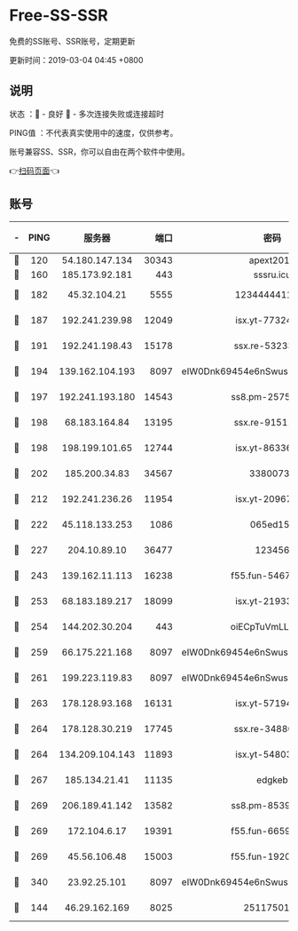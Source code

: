 # Free-SS-SSR

免费的SS账号、SSR账号，定期更新

更新时间：2019-03-04 04:45 +0800

## 说明

状态     ：🙂 - 良好 🙁 - 多次连接失败或连接超时

PING值   ：不代表真实使用中的速度，仅供参考。

账号兼容SS、SSR，你可以自由在两个软件中使用。

👉[扫码页面](https://liesauer.github.io/free-ss-ssr.github.io/)👈

## 账号

|-|PING|服务器|端口|密码|加密方式|区域|
|:----:|:----:|:-----:|-----:|:----:|:----:|:----:|
|🙂|120|54.180.147.134|30343|apext2019|chacha20|KR|
|🙂|160|185.173.92.181|443|sssru.icu|rc4-md5|RU|
|🙂|182|45.32.104.21|5555|1234444411111|aes-256-cfb|SG|
|🙂|187|192.241.239.98|12049|isx.yt-77324460|aes-256-cfb|US|
|🙂|191|192.241.198.43|15178|ssx.re-53233906|aes-256-cfb|US|
|🙂|194|139.162.104.193|8097|eIW0Dnk69454e6nSwuspv9DmS201tQ0D|aes-256-cfb|JP|
|🙂|197|192.241.193.180|14543|ss8.pm-25759164|aes-256-cfb|US|
|🙂|198|68.183.164.84|13195|ssx.re-91511451|aes-256-cfb|US|
|🙂|198|198.199.101.65|12744|isx.yt-86336141|aes-256-cfb|US|
|🙂|202|185.200.34.83|34567|33800731|aes-256-cfb|US|
|🙂|212|192.241.236.26|11954|isx.yt-20967574|aes-256-cfb|US|
|🙂|222|45.118.133.253|1086|065ed15a|aes-256-cfb|SG|
|🙂|227|204.10.89.10|36477|123456|aes-256-cfb|US|
|🙂|243|139.162.11.113|16238|f55.fun-54673492|aes-256-cfb|SG|
|🙂|253|68.183.189.217|18099|isx.yt-21933361|aes-256-cfb|SG|
|🙂|254|144.202.30.204|443|oiECpTuVmLLxk4Ts|aes-256-cfb|US|
|🙂|259|66.175.221.168|8097|eIW0Dnk69454e6nSwuspv9DmS201tQ0D|aes-256-cfb|US|
|🙂|261|199.223.119.83|8097|eIW0Dnk69454e6nSwuspv9DmS201tQ0D|aes-256-cfb|US|
|🙂|263|178.128.93.168|16131|isx.yt-57194887|aes-256-cfb|SG|
|🙂|264|178.128.30.219|17745|ssx.re-34880503|aes-256-cfb|SG|
|🙂|264|134.209.104.143|11893|isx.yt-54803040|aes-256-cfb|SG|
|🙂|267|185.134.21.41|11135|edgkeb|aes-256-cfb|GB|
|🙂|269|206.189.41.142|13582|ss8.pm-85391880|aes-256-cfb|SG|
|🙂|269|172.104.6.17|19391|f55.fun-66594253|aes-256-cfb|US|
|🙂|269|45.56.106.48|15003|f55.fun-19202286|aes-256-cfb|US|
|🙂|340|23.92.25.101|8097|eIW0Dnk69454e6nSwuspv9DmS201tQ0D|aes-256-cfb|US|
|🙂|144|46.29.162.169|8025|2511750146|aes-256-cfb|RU|

